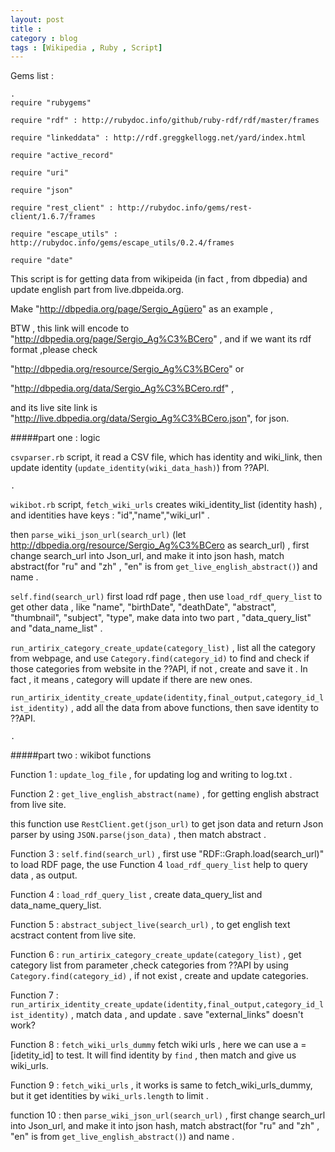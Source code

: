 ```yaml
---
layout: post
title : 
category : blog
tags : [Wikipedia , Ruby , Script]
---
```


 Gems list : 

    .
    require "rubygems"

    require "rdf" : http://rubydoc.info/github/ruby-rdf/rdf/master/frames

    require "linkeddata" : http://rdf.greggkellogg.net/yard/index.html

    require "active_record"

    require "uri"

    require "json"

    require "rest_client" : http://rubydoc.info/gems/rest-client/1.6.7/frames

    require "escape_utils" : http://rubydoc.info/gems/escape_utils/0.2.4/frames

    require "date"

This script is for getting data from wikipeida (in fact , from dbpedia) and update english part from live.dbpeida.org.

Make "http://dbpedia.org/page/Sergio_Agüero" as an example ,

BTW , this link will encode to "http://dbpedia.org/page/Sergio_Ag%C3%BCero" , and if we want its rdf format ,please  check  

"http://dbpedia.org/resource/Sergio_Ag%C3%BCero" or 

"http://dbpedia.org/data/Sergio_Ag%C3%BCero.rdf" , 

 and its live site link is  "http://live.dbpedia.org/data/Sergio_Ag%C3%BCero.json", for json.

#####part one : logic

`csvparser.rb` script, it read a CSV file, which has identity and wiki_link, then update identity (`update_identity(wiki_data_hash)`) from ??API.  

    .

`wikibot.rb` script, `fetch_wiki_urls` creates wiki_identity_list (identity hash) , and identities  have keys : "id","name","wiki_url" . 

 then `parse_wiki_json_url(search_url)` (let http://dbpedia.org/resource/Sergio_Ag%C3%BCero as search_url) , first change search_url into Json_url, and make it into json hash, match abstract(for "ru" and "zh" , "en" is from `get_live_english_abstract()`) and name .  

    
`self.find(search_url)` first load rdf page , then use `load_rdf_query_list` to get other data , like "name", "birthDate", "deathDate", "abstract", "thumbnail", "subject", "type", make data into two part , "data_query_list" and "data_name_list" .  


`run_artirix_category_create_update(category_list)` , list all the category from webpage, and use `Category.find(category_id)` to find and check if those categories from website in the ??API, if not , create and save it . In fact , it means ,  category will update if there are new ones.


`run_artirix_identity_create_update(identity,final_output,category_id_list_identity)` , add all the data from above functions, then save identity to ??API.



    .


#####part two : wikibot functions

Function 1 : `update_log_file` , for updating log and writing to log.txt . 

Function 2 : `get_live_english_abstract(name)` ,  for getting  english abstract from live site. 

 this function use `RestClient.get(json_url)` to get  json data and return Json parser by using `JSON.parse(json_data)` , then match abstract .

Function 3 : `self.find(search_url)` , first use "RDF::Graph.load(search_url)" to load RDF page, the use Function 4 `load_rdf_query_list` help to query data , as output. 

Function 4 : `load_rdf_query_list` , create data_query_list and data_name_query_list.
 
Function 5 : `abstract_subject_live(search_url)` , to get english text acstract content from live site.    

Function 6 : `run_artirix_category_create_update(category_list)` , get category list from parameter ,check categories from ??API by using `Category.find(category_id)` , if not exist , create and update categories.

Function 7 : `run_artirix_identity_create_update(identity,final_output,category_id_list_identity)` , match data , and update . save "external_links" doesn't work? 

Function 8 : `fetch_wiki_urls_dummy` fetch wiki urls , here we can use a = [idetity_id] to test. It will find identity by `find` , then match and give us wiki_urls. 

Function 9 : `fetch_wiki_urls` , it works is same to fetch_wiki_urls_dummy, but it get identities by `wiki_urls.length` to limit . 

function 10 : then `parse_wiki_json_url(search_url)` ,  first change search_url into Json_url, and make it into json hash, match abstract(for "ru" and "zh" , "en" is from `get_live_english_abstract()`) and name . 
